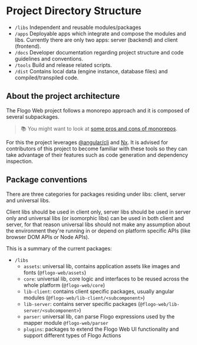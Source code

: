 # Project Directory Structure

- `/libs` Independent and reusable modules/packages
- `/apps` Deployable apps which integrate and compose the modules and libs. Currently there are only two apps: server (backend) and client (frontend).
- `/docs` Developer documentation regarding project structure and code guidelines and conventions.
- `/tools` Build and release related scripts.
- `/dist` Contains local data (engine instance, database files) and compiled/transpiled code.

## About the project architecture

The Flogo Web project follows a monorepo approach and it is composed of several subpackages.

> :books: You might want to look at [some pros and cons of monorepos](https://github.com/babel/babel/blob/master/doc/design/monorepo.md).

For this the project leverages [@angular/cli](https://cli.angular.io/) and [Nx](https://nrwl.io/nx/overview).
It is advised for contributors of this project to become familiar with these tools so they can take advantage of their features such as code generation and dependency inspection.

## Package conventions

There are three categories for packages residing under libs: client, server and universal libs.

Client libs should be used in client only, server libs should be used in server only and universal libs (or isomorphic libs)
can be used in both client and server, for that reason universal libs should not make any assumption about the environment they're running in
or depend on platform specific APIs (like browser DOM APIs or Node APIs).

This is a summary of the current packages:

- `/libs`
  - `assets`: universal lib, contains application assets like images and fonts (`@flogo-web/assets`)
  - `core`: universal lib, core logic and interfaces to be reused across the whole platform (`@flogo-web/core`)
  - `lib-client`: contains client specific packages, usually angular modules (`@flogo-web/lib-client/<subcomponent>`)
  - `lib-server`: contains server specific packages (`@flogo-web/lib-server/<subcomponent>`)
    <!-- TODO: link to mapping docs when available: https://github.com/project-flogo/core/blob/master/docs/mapping.md -->
  - `parser`: universal lib, can parse Flogo expressions used by the mapper module `@flogo-web/parser`
  - `plugins`: packages to extend the Flogo Web UI functionality and support different types of Flogo Actions
